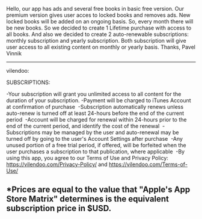 Hello, our app has ads and several free books in basic free version. Our premium version gives user acces to locked books and removes ads.
New locked books will be added on an ongoing basis. So, every month there will be new books. So we decided to create 1 Lifetime purchase with access to all books. And also we decided to create 2 auto-renewable subscriptions: monthly subscription and yearly subscription. Both subscription will give user access to all existing content on monthly or yearly basis.
Thanks,
Pavel Vinnik


------------------------------------------------------------------
vilendoo:

SUBSCRIPTIONS:

-Your subscription will grant you unlimited access to all content for the duration of your subscription.
-Payment will be charged to iTunes Account at confirmation of purchase 
-Subscription automatically renews unless auto-renew is turned off at least 24-hours before the end of the current period 
-Account will be charged for renewal within 24-hours prior to the end of the current period, and identify the cost of the renewal 
-Subscriptions may be managed by the user and auto-renewal may be turned off by going to the user's Account Settings after purchase 
-Any unused portion of a free trial period, if offered, will be forfeited when the user purchases a subscription to that publication, where applicable 
-By using this app, you agree to our Terms of Use and Privacy Policy: https://vilendoo.com/Privacy-Policy/ and https://vilendoo.com/Terms-of-Use/

*Prices are equal to the value that "Apple's App Store Matrix" determines is the equivalent subscription price in $USD.
------------------------------------------------------------------
